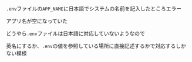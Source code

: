 `.env`ファイルの`APP_NAME`に日本語でシステムの名前を記入したところエラー

アプリ名が空になっていた

どうやら`.env`ファイルは日本語に対応していないようなので

英名にするか、`.env`の値を参照している場所に直接記述するかで対応するしかない模様
